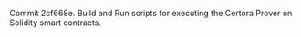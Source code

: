 Commit 2cf668e.                    Build and Run scripts for executing the Certora Prover on Solidity smart contracts.